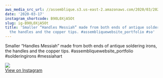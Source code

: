 ```yaml
---
aws_media_src_url: //assemblique.s3.us-east-2.amazonaws.com/2020/03/2020-03-17_00-55-04_UTC.jpg
date: '2020-03-17'
instagram_shortcode: B90L0XjA5Ot
slug: ig-B90L0XjA5Ot
title: 'Smaller “Handles Messiah” made from both ends of antique soldering irons,
  the handles and the copper tips. #assembliquewebsite_portfolio #so'
---
```


Smaller “Handles Messiah” made from both ends of antique soldering irons, the handles and the copper tips. #assembliquewebsite\_portfolio #solderingirons #messiahart 

![](//assemblique.s3.us-east-2.amazonaws.com/2020/03/2020-03-17_00-55-04_UTC.jpg)   
[View on Instagram](https://www.instagram.com/p/B90L0XjA5Ot/)